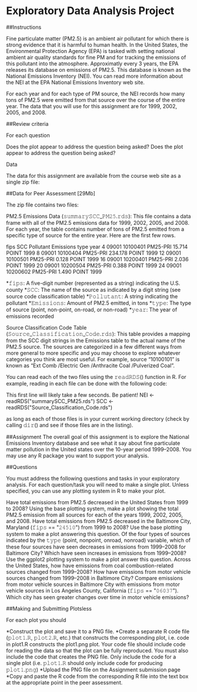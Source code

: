 Exploratory Data Analysis Project
========================================================

##Instructions

Fine particulate matter (PM2.5) is an ambient air pollutant for which there is strong evidence that it is harmful to human health. In the United States, the Environmental Protection Agency (EPA) is tasked with setting national ambient air quality standards for fine PM and for tracking the emissions of this pollutant into the atmosphere. Approximatly every 3 years, the EPA releases its database on emissions of PM2.5. This database is known as the National Emissions Inventory (NEI). You can read more information about the NEI at the EPA National Emissions Inventory web site.

For each year and for each type of PM source, the NEI records how many tons of PM2.5 were emitted from that source over the course of the entire year. The data that you will use for this assignment are for 1999, 2002, 2005, and 2008.

##Review criteria 

For each question

Does the plot appear to address the question being asked?
Does the plot appear to address the question being asked?

Data 

The data for this assignment are available from the course web site as a single zip file:

##Data for Peer Assessment [29Mb]

The zip file contains two files:

PM2.5 Emissions Data (𝚜𝚞𝚖𝚖𝚊𝚛𝚢𝚂𝙲𝙲_𝙿𝙼𝟸𝟻.𝚛𝚍𝚜): This file contains a data frame with all of the PM2.5 emissions data for 1999, 2002, 2005, and 2008. For each year, the table contains number of tons of PM2.5 emitted from a specific type of source for the entire year. Here are the first few rows.

fips    SCC     Pollutant Emissions type            year
4       09001   10100401  PM25-PRI  15.714 POINT    1999
8       09001   10100404  PM25-PRI  234.178 POINT   1999
12      09001   10100501  PM25-PRI  0.128 POINT     1999
16      09001   10200401  PM25-PRI  2.036 POINT     1999
20      09001   10200504  PM25-PRI  0.388 POINT     1999
24      09001   10200602  PM25-PRI  1.490 POINT     1999

*𝚏𝚒𝚙𝚜: A five-digit number (represented as a string) indicating the U.S. county
*𝚂𝙲𝙲: The name of the source as indicated by a digit string (see source code classification table)
*𝙿𝚘𝚕𝚕𝚞𝚝𝚊𝚗𝚝: A string indicating the pollutant
*𝙴𝚖𝚒𝚜𝚜𝚒𝚘𝚗𝚜: Amount of PM2.5 emitted, in tons
*𝚝𝚢𝚙𝚎: The type of source (point, non-point, on-road, or non-road)
*𝚢𝚎𝚊𝚛: The year of emissions recorded

Source Classification Code Table (𝚂𝚘𝚞𝚛𝚌𝚎_𝙲𝚕𝚊𝚜𝚜𝚒𝚏𝚒𝚌𝚊𝚝𝚒𝚘𝚗_𝙲𝚘𝚍𝚎.𝚛𝚍𝚜): This table provides a mapping from the SCC digit strings in the Emissions table to the actual name of the PM2.5 source. The sources are categorized in a few different ways from more general to more specific and you may choose to explore whatever categories you think are most useful. For example, source “10100101” is known as “Ext Comb /Electric Gen /Anthracite Coal /Pulverized Coal”.

You can read each of the two files using the 𝚛𝚎𝚊𝚍𝚁𝙳𝚂() function in R. For example, reading in each file can be done with the following code:

This first line will likely take a few seconds. Be patient!
NEI <- readRDS("summarySCC_PM25.rds")
SCC <- readRDS("Source_Classification_Code.rds")

as long as each of those files is in your current working directory (check by calling 𝚍𝚒𝚛() and see if those files are in the listing).

##Assignment 
The overall goal of this assignment is to explore the National Emissions Inventory database and see what it say about fine particulate matter pollution in the United states over the 10-year period 1999–2008. You may use any R package you want to support your analysis.

##Questions

You must address the following questions and tasks in your exploratory analysis. For each question/task you will need to make a single plot. Unless specified, you can use any plotting system in R to make your plot.

Have total emissions from PM2.5 decreased in the United States from 1999 to 2008? Using the base plotting system, make a plot showing the total PM2.5 emission from all sources for each of the years 1999, 2002, 2005, and 2008.
Have total emissions from PM2.5 decreased in the Baltimore City, Maryland (𝚏𝚒𝚙𝚜 == "𝟸𝟺𝟻𝟷𝟶") from 1999 to 2008? Use the base plotting system to make a plot answering this question.
Of the four types of sources indicated by the 𝚝𝚢𝚙𝚎 (point, nonpoint, onroad, nonroad) variable, which of these four sources have seen decreases in emissions from 1999–2008 for Baltimore City? Which have seen increases in emissions from 1999–2008? Use the ggplot2 plotting system to make a plot answer this question.
Across the United States, how have emissions from coal combustion-related sources changed from 1999–2008?
How have emissions from motor vehicle sources changed from 1999–2008 in Baltimore City?
Compare emissions from motor vehicle sources in Baltimore City with emissions from motor vehicle sources in Los Angeles County, California (𝚏𝚒𝚙𝚜 == "𝟶𝟼𝟶𝟹𝟽"). Which city has seen greater changes over time in motor vehicle emissions?

##Making and Submitting Plotsless 

For each plot you should

*Construct the plot and save it to a PNG file.
*Create a separate R code file (𝚙𝚕𝚘𝚝𝟷.𝚁, 𝚙𝚕𝚘𝚝𝟸.𝚁, etc.) that constructs the corresponding plot, i.e. code in plot1.R constructs the plot1.png plot. Your code file should include code for reading the data so that the plot can be fully reproduced. You must also include the code that creates the PNG file. Only include the code for a single plot (i.e. 𝚙𝚕𝚘𝚝𝟷.𝚁 should only include code for producing 𝚙𝚕𝚘𝚝𝟷.𝚙𝚗𝚐)
*Upload the PNG file on the Assignment submission page
*Copy and paste the R code from the corresponding R file into the text box at the appropriate point in the peer assessment.
